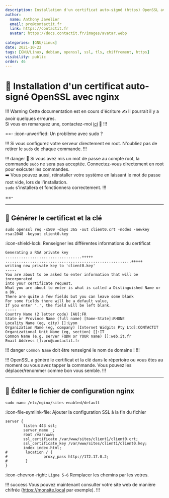 ```yaml
---
description: Installation d'un certificat auto-signé (https) OpenSSL avec nginx
author:
  name: Anthony Javelier
  email: pro@contactit.fr
  link: https://contactit.fr
  avatar: https://docs.contactit.fr/images/avatar.webp
  
categories: [GNU/Linux]
date: 2021-10-22
tags: [GNU/Linux, debian, openssl, ssl, tls, chiffrement, https]
visibility: public
order: 46
---
```


# :key: Installation d'un certificat auto-signé OpenSSL avec nginx



!!! Warning Cette documentation est en cours d'écriture :writing_hand:
Il pourrait il y a avoir quelques erreures.  
Si vous en remarquez une, contactez-moi [ici](mailto:pro@contactit.fr) :slightly_smiling_face:
!!!

==- :icon-unverified: Un problème avec sudo ?

!!!
Si vous configurez votre serveur directement en root. N'oubliez pas de retirer le `sudo` de chaque commande.
!!!

!!! danger
:arrows_counterclockwise: Si vous avez mis un mot de passe au compte root, la commande `sudo` ne sera pas acceptée.
Connectez-vous directement en root pour exécuter les commandes.  
:arrow_right: Vous pouvez aussi, réinstaller votre système en laissant le mot de passe root vide, lors de l'installation.  
`sudo` s'installera et fonctionnera correctement.
!!!

==-

---

## :closed_lock_with_key: Générer le certificat et la clé

```
sudo openssl req -x509 -days 365 -out client0.crt -nodes -newkey rsa:2048 -keyout client0.key
```

:icon-shield-lock: Renseigner les différentes informations du certificat

```
Generating a RSA private key
..................................+++++
........................................................+++++
writing new private key to 'client0.key'
-----
You are about to be asked to enter information that will be incorporated
into your certificate request.
What you are about to enter is what is called a Distinguished Name or a DN.
There are quite a few fields but you can leave some blank
For some fields there will be a default value,
If you enter '.', the field will be left blank.
-----
Country Name (2 letter code) [AU]:FR
State or Province Name (full name) [Some-State]:RHONE
Locality Name (eg, city) []:Lyon
Organization Name (eg, company) [Internet Widgits Pty Ltd]:CONTACTIT
Organizational Unit Name (eg, section) []:IT
Common Name (e.g. server FQDN or YOUR name) []:web.it.fr
Email Address []:pro@contactit.fr
```

!!! danger
`Common Name` doit être renseigné le nom de domaine !
!!!

!!!
OpenSSL a généré le certificat et la clé dans le répertoire ou vous êtes au moment ou vous avez tapper la commande.
Vous pouvez les déplacer/renommer comme bon vous semble.
!!!


---

## :memo: Éditer le fichier de configuration nginx

```
sudo nano /etc/nginx/sites-enabled/default
```

:icon-file-symlink-file: Ajouter la configuration SSL à la fin du fichier

``` # /etc/nginx/sites-enabled/default
server {
        listen 443 ssl;
        server_name _;
        root /var/www;
        ssl_certificate /var/www/sites/client1/client0.crt;
        ssl_certificate_key /var/www/sites/client1/client0.key;
        index index.html;
#        location / {
#                proxy_pass http://172.17.0.2;
#        }
}
```

:icon-chevron-right: `Ligne 5-6` Remplacer les chemins par les votres.

!!! success
Vous pouvez maintenant consulter votre site web de manière chifrée (https://monsite.local par exemple).
!!!




